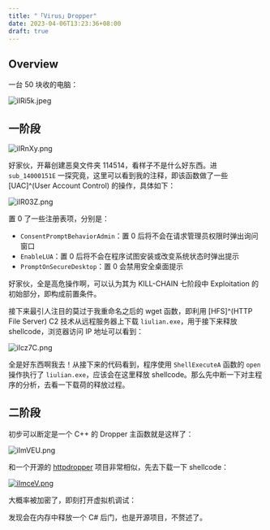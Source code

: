 ```yaml
---
title: "「Virus」Dropper"
date: 2023-04-06T13:23:36+08:00
draft: true
---
```



<!-- more -->

## Overview

一台 50 块收的电脑：

![iIRi5k.jpeg](https://i.328888.xyz/2023/04/06/iIRi5k.jpeg)

## 一阶段

![iIRnXy.png](https://i.328888.xyz/2023/04/06/iIRnXy.png)

好家伙，开幕创建恶臭文件夹 114514，看样子不是什么好东西。进 `sub_14000151E` 一探究竟，这里可以看到我的注释，即该函数做了一些 [UAC]^(User Account Control) 的操作，具体如下：

![iIR03Z.png](https://i.328888.xyz/2023/04/06/iIR03Z.png)

置 0 了一些注册表项，分别是：

- `ConsentPromptBehaviorAdmin`：置 0 后将不会在请求管理员权限时弹出询问窗口
- `EnableLUA`：置 0 后将不会在程序试图安装或改变系统状态时弹出提示
- `PromptOnSecureDesktop`：置 0 会禁用安全桌面提示

好家伙，全是高危操作啊，可以认为其为 KILL-CHAIN 七阶段中 Exploitation 的初始部分，即构成前置条件。

接下来最引人注目的莫过于我重命名之后的 wget 函数，即利用 [HFS]^(HTTP File Server) C2 技术从远程服务器上下载 `liulian.exe`，用于接下来释放 shellcode，浏览器访问 IP 地址可以看到：

![iIcz7C.png](https://i.328888.xyz/2023/04/06/iIcz7C.png)

全是好东西啊我去！从接下来的代码看到，程序使用 `ShellExecuteA` 函数的 `open` 操作执行了 `liulian.exe`，应该会在这里释放 shellcode。那么先中断一下对主程序的分析，去看一下载荷的释放过程。

## 二阶段

初步可以断定是一个 C++ 的 Dropper 主函数就是这样了：

![iImVEU.png](https://i.328888.xyz/2023/04/06/iImVEU.png)

和一个开源的 [httpdropper](https://github.com/0xjbb/httpdropper) 项目非常相似，先去下载一下 shellcode：

[![iImceV.png](https://i.328888.xyz/2023/04/06/iImceV.png)](https://imgloc.com/i/iImceV)

大概率被加密了，即刻打开虚拟机调试：

发现会在内存中释放一个 C# 后门，也是开源项目，不赘述了。